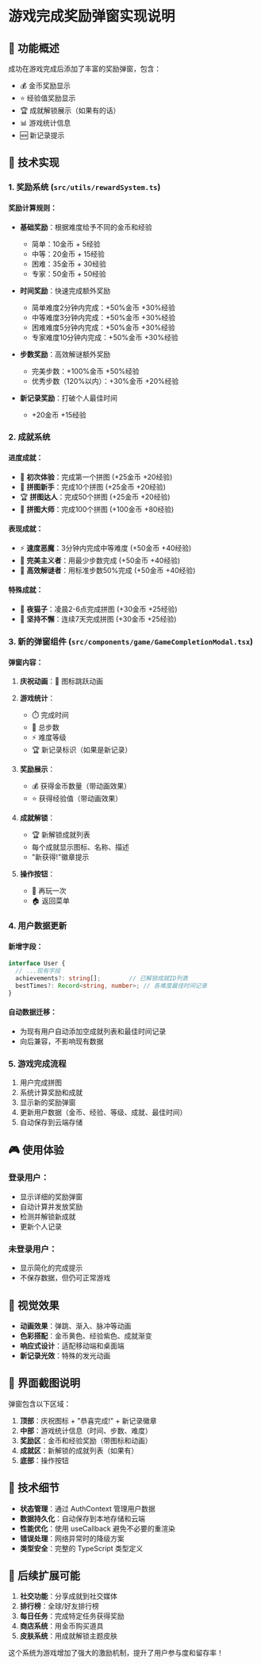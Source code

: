 # 游戏完成奖励弹窗实现说明

## 🎉 功能概述

成功在游戏完成后添加了丰富的奖励弹窗，包含：
- 💰 金币奖励显示
- ⭐ 经验值奖励显示
- 🏆 成就解锁展示（如果有的话）
- 📊 游戏统计信息
- 🆕 新记录提示

## 🔧 技术实现

### 1. **奖励系统** (`src/utils/rewardSystem.ts`)

#### 奖励计算规则：
- **基础奖励**：根据难度给予不同的金币和经验
  - 简单：10金币 + 5经验
  - 中等：20金币 + 15经验  
  - 困难：35金币 + 30经验
  - 专家：50金币 + 50经验

- **时间奖励**：快速完成额外奖励
  - 简单难度2分钟内完成：+50%金币 +30%经验
  - 中等难度3分钟内完成：+50%金币 +30%经验
  - 困难难度5分钟内完成：+50%金币 +30%经验
  - 专家难度10分钟内完成：+50%金币 +30%经验

- **步数奖励**：高效解谜额外奖励
  - 完美步数：+100%金币 +50%经验
  - 优秀步数（120%以内）：+30%金币 +20%经验

- **新记录奖励**：打破个人最佳时间
  - +20金币 +15经验

### 2. **成就系统**

#### 进度成就：
- 🎯 **初次体验**：完成第一个拼图 (+25金币 +20经验)
- 🏅 **拼图新手**：完成10个拼图 (+25金币 +20经验)
- 🏆 **拼图达人**：完成50个拼图 (+25金币 +20经验)
- 👑 **拼图大师**：完成100个拼图 (+100金币 +80经验)

#### 表现成就：
- ⚡ **速度恶魔**：3分钟内完成中等难度 (+50金币 +40经验)
- 💎 **完美主义者**：用最少步数完成 (+50金币 +40经验)
- 🧠 **高效解谜者**：用标准步数50%完成 (+50金币 +40经验)

#### 特殊成就：
- 🦉 **夜猫子**：凌晨2-6点完成拼图 (+30金币 +25经验)
- 📅 **坚持不懈**：连续7天完成拼图 (+30金币 +25经验)

### 3. **新的弹窗组件** (`src/components/game/GameCompletionModal.tsx`)

#### 弹窗内容：
1. **庆祝动画**：🎉 图标跳跃动画
2. **游戏统计**：
   - ⏱️ 完成时间
   - 👣 总步数  
   - ⚡ 难度等级
   - 🏆 新记录标识（如果是新记录）

3. **奖励展示**：
   - 💰 获得金币数量（带动画效果）
   - ⭐ 获得经验值（带动画效果）

4. **成就解锁**：
   - 🏆 新解锁成就列表
   - 每个成就显示图标、名称、描述
   - "新获得!"徽章提示

5. **操作按钮**：
   - 🔄 再玩一次
   - 🏠 返回菜单

### 4. **用户数据更新**

#### 新增字段：
```typescript
interface User {
  // ...现有字段
  achievements?: string[];        // 已解锁成就ID列表
  bestTimes?: Record<string, number>; // 各难度最佳时间记录
}
```

#### 自动数据迁移：
- 为现有用户自动添加空成就列表和最佳时间记录
- 向后兼容，不影响现有数据

### 5. **游戏完成流程**

1. 用户完成拼图
2. 系统计算奖励和成就
3. 显示新的奖励弹窗
4. 更新用户数据（金币、经验、等级、成就、最佳时间）
5. 自动保存到云端存储

## 🎮 使用体验

### 登录用户：
- 显示详细的奖励弹窗
- 自动计算并发放奖励
- 检测并解锁新成就
- 更新个人记录

### 未登录用户：
- 显示简化的完成提示
- 不保存数据，但仍可正常游戏

## 🎨 视觉效果

- **动画效果**：弹跳、渐入、脉冲等动画
- **色彩搭配**：金币黄色、经验紫色、成就渐变
- **响应式设计**：适配移动端和桌面端
- **新记录光效**：特殊的发光动画

## 📱 界面截图说明

弹窗包含以下区域：
1. **顶部**：庆祝图标 + "恭喜完成!" + 新记录徽章
2. **中部**：游戏统计信息（时间、步数、难度）
3. **奖励区**：金币和经验奖励（带图标和动画）
4. **成就区**：新解锁的成就列表（如果有）
5. **底部**：操作按钮

## 🔧 技术细节

- **状态管理**：通过 AuthContext 管理用户数据
- **数据持久化**：自动保存到本地存储和云端
- **性能优化**：使用 useCallback 避免不必要的重渲染
- **错误处理**：网络异常时的降级方案
- **类型安全**：完整的 TypeScript 类型定义

## 🎯 后续扩展可能

1. **社交功能**：分享成就到社交媒体
2. **排行榜**：全球/好友排行榜
3. **每日任务**：完成特定任务获得奖励
4. **商店系统**：用金币购买道具
5. **皮肤系统**：用成就解锁主题皮肤

这个系统为游戏增加了强大的激励机制，提升了用户参与度和留存率！
